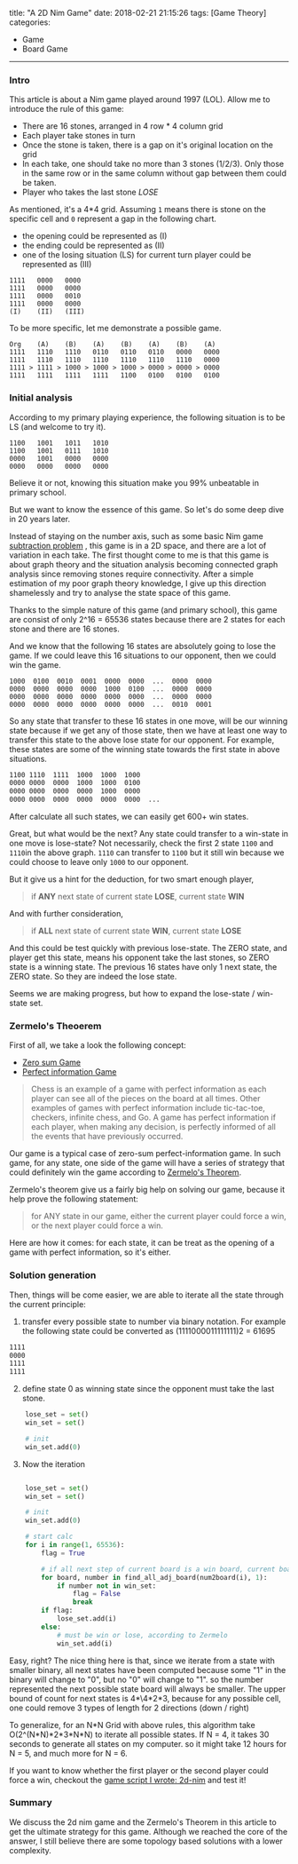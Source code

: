 title: "A 2D Nim Game"
date: 2018-02-21 21:15:26
tags: [Game Theory]
categories:
- Game
- Board Game
---


### Intro

This article is about a Nim game played around 1997 (LOL). Allow  me to introduce the rule of this game:

* There are 16 stones, arranged in 4 row * 4 column grid
* Each player take stones in turn
* Once the stone is taken, there is a gap on it's original location on the grid
* In each take, one should take no more than 3 stones (1/2/3). Only those in the same row or in the same column without gap between them could be taken.
* Player who takes the last stone *LOSE*

As mentioned, it's a 4*4 grid. Assuming `1` means there is stone on the specific cell and `0` represent a gap in the following chart.

* the opening could be represented as (I)
* the ending could be represented as (II)
* one of the losing situation (LS) for current turn player could be represented as (III) 

```
1111   0000   0000
1111   0000   0000
1111   0000   0010
1111   0000   0000
(I)    (II)   (III)
```

To be more specific, let me demonstrate a possible game.

<!--more-->
```
Org    (A)    (B)    (A)    (B)    (A)    (B)    (A)    
1111   1110   1110   0110   0110   0110   0000   0000
1111   1110   1110   1110   1110   1110   1110   0000
1111 > 1111 > 1000 > 1000 > 1000 > 0000 > 0000 > 0000
1111   1111   1111   1111   1100   0100   0100   0100
```

### Initial analysis

According to my primary playing experience, the following situation is to be LS (and welcome to try it). 

```
1100   1001   1011   1010
1100   1001   0111   1010
0000   1001   0000   0000
0000   0000   0000   0000
```

Believe it or not, knowing this situation make you 99% unbeatable in primary school.

But we want to know the essence of this game. So let's do some deep dive in 20 years later.

Instead of staying on the number axis, such as some basic Nim game [subtraction problem](https://en.wikipedia.org/wiki/Nim#The_subtraction_game_S(1,_2,_._._.,_k)) , this game is in a 2D space, and there are a lot of variation in each take. The first thought come to me is that this game is about graph theory and the situation analysis becoming connected graph analysis since removing stones require connectivity. After a simple estimation of my poor graph theory knowledge, I give up this direction shamelessly and try to analyse the state space of this game.

Thanks to the simple nature of this game (and primary school), this game are consist of only 2^16 = 65536 states because there are 2 states for each stone and there are 16 stones. 

And we know that the following 16 states are absolutely going to lose the game. If we could leave this 16 situations to our opponent, then we could win the game. 

```
1000  0100  0010  0001  0000  0000  ...  0000  0000
0000  0000  0000  0000  1000  0100  ...  0000  0000
0000  0000  0000  0000  0000  0000  ...  0000  0000
0000  0000  0000  0000  0000  0000  ...  0010  0001
```


So any state that transfer to these 16 states in one move, will be our winning state because if we get any of those state, then we have at least one way to transfer this state to the above lose state for our opponent. For example, these states are some of the winning state towards the first state in above situations.

``` txt
1100 1110  1111  1000  1000  1000
0000 0000  0000  1000  1000  0100
0000 0000  0000  0000  1000  0000
0000 0000  0000  0000  0000  0000  ...
```

After calculate all such states, we can easily get 600+ win states.

Great, but what would be the next? Any state could transfer to a win-state in one move is lose-state? Not necessarily, check the first 2 state `1100` and `1110`in the above graph. `1110` can transfer to `1100` but it still win because we could choose to leave only `1000` to our opponent.

But it give us a hint for the deduction, for two smart enough player,
> if **ANY** next state of current state **LOSE**, current state **WIN**

And with further consideration,
> if **ALL** next state of current state **WIN**, current state **LOSE**

And this could be test quickly with previous lose-state. The ZERO state, and player get this state, means his opponent take the last stones, so ZERO state is a winning state. The previous 16 states have only 1 next state, the ZERO state. So they are indeed the lose state.

Seems we are making progress, but how to expand the lose-state / win-state set.

### Zermelo's Theoerem 

First of all, we take a look the following concept:

* [Zero sum Game](https://en.wikipedia.org/wiki/Zero-sum_game)
* [Perfect information Game](https://en.wikipedia.org/wiki/Perfect_information) 

> Chess is an example of a game with perfect information as each player can see all of the pieces on the board at all times. Other examples of games with perfect information include tic-tac-toe, checkers, infinite chess, and Go. A game has perfect information if each player, when making any decision, is perfectly informed of all the events that have previously occurred.

Our game is a typical case of zero-sum perfect-information game. In such game, for any state, one side of the game will have a series of strategy that could definitely win the game according to [Zermelo's Theorem](https://en.wikipedia.org/wiki/Zermelo%27s_theorem_(game_theory)). 

Zermelo's theorem give us a fairly big help on solving our game, because it help prove the following statement:

> for ANY state in our game, either the current player could force a win, or the next player could force a win.

Here are how it comes: for each state, it can be treat as the opening of  a game with perfect information, so it's either.

### Solution generation
Then, things will be come easier, we are able to iterate all the state through the current principle:

1. transfer every possible state to number via binary notation. For example the following state could be converted as (1111000011111111)2 = 61695
``` txt
1111   
0000
1111 
1111    
```

2. define state 0 as winning state since the opponent must take the last stone.

``` python
    lose_set = set()
    win_set = set()

    # init
    win_set.add(0)
```

3. Now the iteration
``` python

    lose_set = set()
    win_set = set()

    # init
    win_set.add(0)

    # start calc
    for i in range(1, 65536):
        flag = True

        # if all next step of current board is a win board, current board lose
        for board, number in find_all_adj_board(num2board(i), 1):
            if number not in win_set:
                flag = False
                break
        if flag:
            lose_set.add(i)
        else:
            # must be win or lose, according to Zermelo
            win_set.add(i)
```

Easy, right? The nice thing here is that, since we iterate from a state with smaller binary, all next states have been computed because some "1" in the binary will change to "0", but no "0" will change to "1". so the number represented the next possible state board will always be smaller. 
The upper bound of count for next states is 4\*\4\*2\*3, because for any possible cell, one could remove 3 types of length for 2 directions (down / right)

To generalize, for an N\*N Grid with above rules, this algorithm take O(2^(N\*N)\*2\*3\*N\*N) to iterate all possible states. If N = 4, it takes 30 seconds to generate all states on my computer. so it might take 12 hours for N = 5, and much more for N = 6.

If you want to know whether the first player or the second player could force a win, checkout the [game script I wrote: 2d-nim](https://github.com/fwz/2d-nim/) and test it!

### Summary
We discuss the 2d nim game and the Zermelo's Theorem in this article to get the ultimate strategy for this game. Although we reached the core of the  answer, I still believe there are some topology based solutions with a lower complexity.



